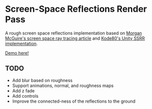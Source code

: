 # Screen-Space Reflections Render Pass

A rough screen space reflections implementation based on [Morgan McGuire's screen space ray tracing article](http://casual-effects.blogspot.com/2014/08/screen-space-ray-tracing.html) and [Kode80's Unity SSRR implementation](https://github.com/kode80/kode80SSR).

[Demo here!](https://gkjohnson.github.io/threejs-sandbox/screenSpaceReflectionsPass/)

## TODO
- Add blur based on roughness
- Support animations, normal, and roughness maps
- Add z fade
- Add controls
- Improve the connected-ness of the reflections to the ground
